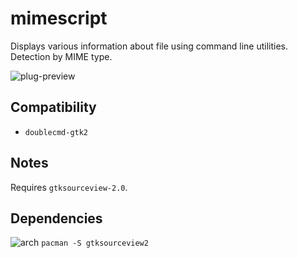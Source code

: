 mimescript
========
Displays various information about file using command line utilities. Detection by MIME type.

![plug-preview](https://i.imgur.com/OqeNQE5.png)

## Compatibility
- `doublecmd-gtk2`

## Notes
Requires `gtksourceview-2.0`.

## Dependencies
![arch](https://wiki.archlinux.org/favicon.ico) `pacman -S gtksourceview2`
